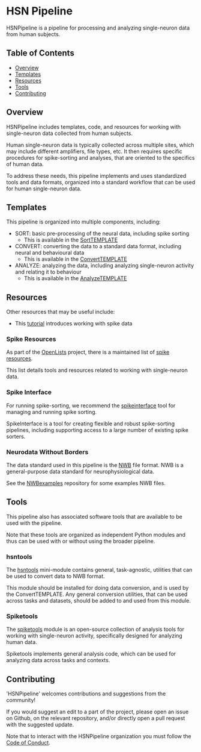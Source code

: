# HSN Pipeline

HSNPipeline is a pipeline for processing and analyzing single-neuron data from human subjects.

## Table of Contents

- [Overview](#overview)
- [Templates](#templates)
- [Resources](#resources)
- [Tools](#tools)
- [Contributing](#contributing)

## Overview

HSNPipeline includes templates, code, and resources for
working with single-neuron data collected from human subjects.

Human single-neuron data is typically collected across multiple sites,
which may include different amplifiers, file types, etc.
It then requires specific procedures for spike-sorting and analyses, that
are oriented to the specifics of human data.

To address these needs, this pipeline implements and uses standardized tools and data
formats, organized into a standard workflow that can be used for human single-neuron data.

## Templates

This pipeline is organized into multiple components, including:
- SORT: basic pre-processing of the neural data, including spike sorting
    - This is available in the [SortTEMPLATE](https://github.com/HSNPipeline/SortTEMPLATE)
- CONVERT: converting the data to a standard data format, including neural and behavioural data
    - This is available in the [ConvertTEMPLATE](https://github.com/HSNPipeline/ConvertTEMPLATE)
- ANALYZE: analyzing the data, including analyzing single-neuron activity and relating it to behaviour
    - This is available in the [AnalyzeTEMPLATE](https://github.com/HSNPipeline/AnalyzeTEMPLATE)

## Resources

Other resources that may be useful include:
- This [tutorial](https://github.com/HSNPipeline/SpikeTutorial) introduces working with spike data

### Spike Resources

As part of the
[OpenLists](https://openlists.github.io/) project,
there is a maintained list of
[spike resources](https://github.com/openlists/SpikeResources).

This list details tools and resources related to working with single-neuron data.

### Spike Interface

For running spike-sorting, we recommend the
[spikeinterface](https://github.com/SpikeInterface/spikeinterface)
tool for managing and running spike sorting.

SpikeInterface is a tool for creating flexible and robust
spike-sorting pipelines, including supporting access to a large
number of existing spike sorters.

### Neurodata Without Borders

The data standard used in this pipeline is the
[NWB](https://www.nwb.org/) file format.
NWB is a general-purpose data standard for neurophysiological data.

See the
[NWBexamples](https://github.com/HSNPipeline/NWBExamples)
repository for some examples NWB files.

## Tools

This pipeline also has associated software tools that are available to be used with the pipeline.

Note that these tools are organized as independent Python modules and thus can be used
with or without using the broader pipeline.

### hsntools

The [hsntools](https://github.com/HSNPipeline/hsntools)
mini-module contains general, task-agnostic, utilities that can be used to convert data to NWB format.

This module should be installed for doing data conversion, and is used by the ConvertTEMPLATE.
Any general conversion utilities, that can be used across tasks and datasets, should be added to and used from this module.

### Spiketools

The [spiketools](https://github.com/spiketools/spiketools)
module is an open-source collection of analysis tools for working with single-neuron activity,
specifically designed for analyzing human data.

Spiketools implements general analysis code, which can be used for analyzing data across tasks and contexts.

## Contributing

'HSNPipeline' welcomes contributions and suggestions from the community!

If you would suggest an edit to a part of the project, please open an issue on Github, on the relevant repository,
and/or directly open a pull request with the suggested update.

Note that to interact with the HSNPipeline organization you must follow the
[Code of Conduct](https://github.com/HSNPipeline/Overview/blob/main/CODE_OF_CONDUCT.md).
